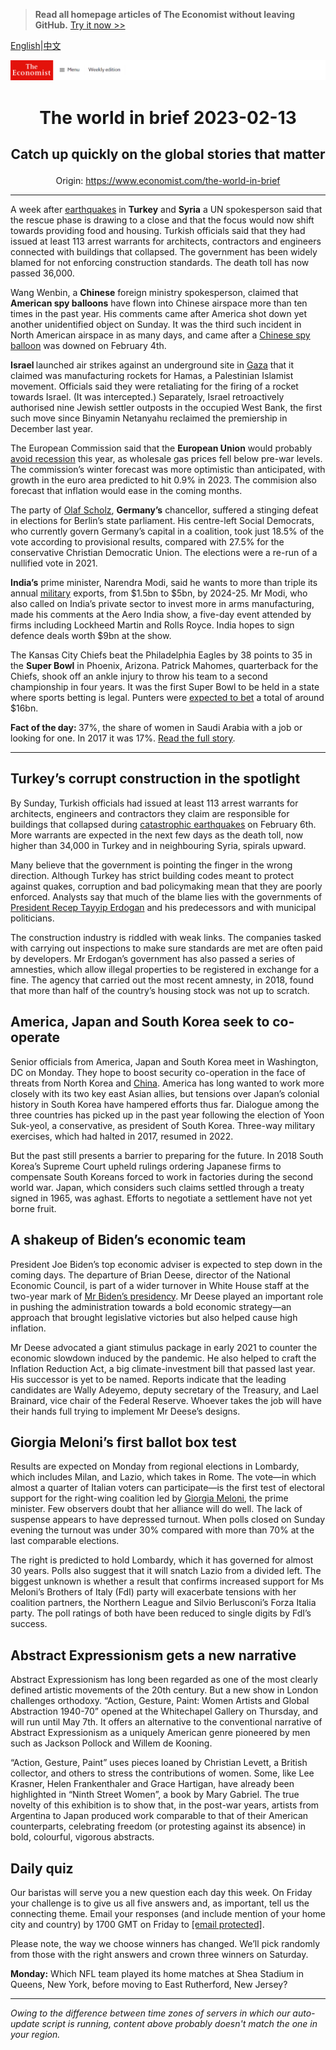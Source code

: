 > **Read all homepage articles of The Economist without leaving GitHub.** [Try it now >>](https://arielherself.github.io/te)

[English](https://github.com/arielherself/espresso/blob/main/README.md)|[中文](https://github-com.translate.goog/arielherself/espresso/blob/main/README.md?_x_tr_sl=en&_x_tr_tl=zh-CN&_x_tr_hl=zh-CN&_x_tr_pto=wapp)



![The Economist](menubar.png)

# <p align="center">The world in brief 2023-02-13</p>

## <p align="center">Catch up quickly on the global stories that matter</p>

<p align="center">Origin: <a href="https://www.economist.com/the-world-in-brief">https://www.economist.com/the-world-in-brief</a><hr>

A week after [earthquakes](https://www.economist.com/europe/2023/02/09/the-earthquakes-in-turkey-and-syria-have-shaken-both-countries) in <strong>Turkey</strong> and <strong>Syria</strong> a UN spokesperson said that the rescue phase is drawing to a close and that the focus would now shift towards providing food and housing. Turkish officials said that they had issued at least 113 arrest warrants for architects, contractors and engineers connected with buildings that collapsed. The government has been widely blamed for not enforcing construction standards. The death toll has now passed 36,000.

Wang Wenbin, a <strong>Chinese</strong> foreign ministry spokesperson, claimed that <strong>American spy balloons</strong> have flown into Chinese airspace more than ten times in the past year. His comments came after America shot down yet another unidentified object on Sunday. It was the third such incident in North American airspace in as many days, and came after a [Chinese spy balloon](https://www.economist.com/china/2023/02/07/the-lessons-from-the-chinese-spy-balloon) was downed on February 4th.

<strong>Israel </strong>launched air strikes against an underground site in [Gaza](https://www.economist.com/middle-east-and-africa/2022/07/14/young-palestinians-in-gaza-cannot-find-work-and-cannot-leave) that it claimed was manufacturing rockets for Hamas, a Palestinian Islamist movement. Officials said they were retaliating for the firing of a rocket towards Israel. (It was intercepted.) Separately, Israel retroactively authorised nine Jewish settler outposts in the occupied West Bank, the first such move since Binyamin Netanyahu reclaimed the premiership in December last year.

The European Commission said that the <strong>European Union</strong> would probably [avoid recession](https://www.economist.com/europe/2023/01/26/experience-from-a-past-crisis-suggests-europe-should-shake-off-any-complacency) this year, as wholesale gas prices fell below pre-war levels. The commission’s winter forecast was more optimistic than anticipated, with growth in the euro area predicted to hit 0.9% in 2023. The commision also forecast that inflation would ease in the coming months.

The party of [Olaf Scholz](https://www.economist.com/europe/2022/12/07/germanys-ruling-coalition-marks-its-first-anniversary), <strong>Germany’s</strong> chancellor, suffered a stinging defeat in elections for Berlin’s state parliament. His centre-left Social Democrats, who currently govern Germany’s capital in a coalition, took just 18.5% of the vote according to provisional results, compared with 27.5% for the conservative Christian Democratic Union. The elections were a re-run of a nullified vote in 2021.

<strong>India’s</strong> prime minister, Narendra Modi, said he wants to more than triple its annual [military](https://www.economist.com/asia/2018/03/28/india-spends-a-fortune-on-defence-and-gets-poor-value-for-money) exports, from $1.5bn to $5bn, by 2024-25. Mr Modi, who also called on India’s private sector to invest more in arms manufacturing, made his comments at the Aero India show, a five-day event attended by firms including Lockheed Martin and Rolls Royce. India hopes to sign defence deals worth $9bn at the show.

The Kansas City Chiefs beat the Philadelphia Eagles by 38 points to 35 in the <strong>Super Bowl</strong> in Phoenix, Arizona. Patrick Mahomes, quarterback for the Chiefs, shook off an ankle injury to throw his team to a second championship in four years. It was the first Super Bowl to be held in a state where sports betting is legal. Punters were [expected to bet](https://www.economist.com/culture/2023/02/10/the-national-football-league-bets-on-betting) a total of around $16bn.

<strong>Fact of the day: </strong>37%, the share of women in Saudi Arabia with a job or looking for one. In 2017 it was 17%. [Read the full story](https://www.economist.com/leaders/2023/02/09/arab-petrostates-must-prepare-their-citizens-for-a-post-oil-future).

----------

## Turkey’s corrupt construction in the spotlight

By Sunday, Turkish officials had issued at least 113 arrest warrants for architects, engineers and contractors they claim are responsible for buildings that collapsed during [catastrophic earthquakes](https://www.economist.com/europe/2023/02/09/the-earthquakes-in-turkey-and-syria-have-shaken-both-countries) on February 6th. More warrants are expected in the next few days as the death toll, now higher than 34,000 in Turkey and in neighbouring Syria, spirals upward.

Many believe that the government is pointing the finger in the wrong direction. Although Turkey has strict building codes meant to protect against quakes, corruption and bad policymaking mean that they are poorly enforced. Analysts say that much of the blame lies with the governments of [President Recep Tayyip Erdogan](https://www.economist.com/special-report/2023-01-21) and his predecessors and with municipal politicians.

The construction industry is riddled with weak links. The companies tasked with carrying out inspections to make sure standards are met are often paid by developers. Mr Erdogan’s government has also passed a series of amnesties, which allow illegal properties to be registered in exchange for a fine. The agency that carried out the most recent amnesty, in 2018, found that more than half of the country’s housing stock was not up to scratch. 

## America, Japan and South Korea seek to co-operate

Senior officials from America, Japan and South Korea meet in Washington, DC on Monday. They hope to boost security co-operation in the face of threats from North Korea and [China](https://www.economist.com/china/2023/02/09/tensions-will-linger-over-a-chinese-balloon-downed-by-america). America has long wanted to work more closely with its two key east Asian allies, but tensions over Japan’s colonial history in South Korea have hampered efforts thus far. Dialogue among the three countries has picked up in the past year following the election of Yoon Suk-yeol, a conservative, as president of South Korea. Three-way military exercises, which had halted in 2017, resumed in 2022. 

But the past still presents a barrier to preparing for the future. In 2018 South Korea’s Supreme Court upheld rulings ordering Japanese firms to compensate South Koreans forced to work in factories during the second world war. Japan, which considers such claims settled through a treaty signed in 1965, was aghast. Efforts to negotiate a settlement have not yet borne fruit.

## A shakeup of Biden’s economic team

President Joe Biden’s top economic adviser is expected to step down in the coming days. The departure of Brian Deese, director of the National Economic Council, is part of a wider turnover in White House staff at the two-year mark of [Mr Biden’s presidency](https://www.economist.com/president-joe-biden-polls). Mr Deese played an important role in pushing the administration towards a bold economic strategy—an approach that brought legislative victories but also helped cause high inflation.

Mr Deese advocated a giant stimulus package in early 2021 to counter the economic slowdown induced by the pandemic. He also helped to craft the Inflation Reduction Act, a big climate-investment bill that passed last year. His successor is yet to be named. Reports indicate that the leading candidates are Wally Adeyemo, deputy secretary of the Treasury, and Lael Brainard, vice chair of the Federal Reserve. Whoever takes the job will have their hands full trying to implement Mr Deese’s designs.

## Giorgia Meloni’s first ballot box test

Results are expected on Monday from regional elections in Lombardy, which includes Milan, and Lazio, which takes in Rome. The vote—in which almost a quarter of Italian voters can participate—is the first test of electoral support for the right-wing coalition led by [Giorgia Meloni](https://www.economist.com/europe/2023/01/26/after-a-steady-first-100-days-choppier-waters-await-giorgia-meloni), the prime minister. Few observers doubt that her alliance will do well. The lack of suspense appears to have depressed turnout. When polls closed on Sunday evening the turnout was under 30% compared with more than 70% at the last comparable elections.

The right is predicted to hold Lombardy, which it has governed for almost 30 years. Polls also suggest that it will snatch Lazio from a divided left. The biggest unknown is whether a result that confirms increased support for Ms Meloni’s Brothers of Italy (FdI) party will exacerbate tensions with her coalition partners, the Northern League and Silvio Berlusconi’s Forza Italia party. The poll ratings of both have been reduced to single digits by FdI’s success.

## Abstract Expressionism gets a new narrative

Abstract Expressionism has long been regarded as one of the most clearly defined artistic movements of the 20th century. But a new show in London challenges orthodoxy. “Action, Gesture, Paint: Women Artists and Global Abstraction 1940-70” opened at the Whitechapel Gallery on Thursday, and will run until May 7th. It offers an alternative to the conventional narrative of Abstract Expressionism as a uniquely American genre pioneered by men such as Jackson Pollock and Willem de Kooning. 

“Action, Gesture, Paint” uses pieces loaned by Christian Levett, a British collector, and others to stress the contributions of women. Some, like Lee Krasner, Helen Frankenthaler and Grace Hartigan, have already been highlighted in “Ninth Street Women”, a book by Mary Gabriel. The true novelty of this exhibition is to show that, in the post-war years, artists from Argentina to Japan produced work comparable to that of their American counterparts, celebrating freedom (or protesting against its absence) in bold, colourful, vigorous abstracts.

## Daily quiz

Our baristas will serve you a new question each day this week. On Friday your challenge is to give us all five answers and, as important, tell us the connecting theme. Email your responses (and include mention of your home city and country) by 1700 GMT on Friday to [<span class="__cf_email__" data-cfemail="c594b0acbf80b6b5b7a0b6b6aa85a0a6aaabaaa8acb6b1eba6aaa8">[email&#160;protected]</span>](https://mail.google.com/mail/?view=cm&amp;fs=1&amp;tf=1&amp;to=QuizEspresso@economist.com). 

Please note, the way we choose winners has changed. We’ll pick randomly from those with the right answers and crown three winners on Saturday.

<strong>Monday:</strong> Which NFL team played its home matches at Shea Stadium in Queens, New York, before moving to East Rutherford, New Jersey?

----------

*Owing to the difference between time zones of servers in which our auto-update script is running, content above probably doesn't match the one in your region.*
